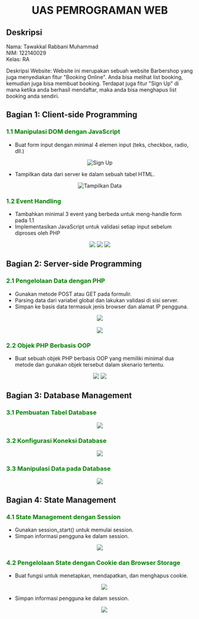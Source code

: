 # <h1 align="center">UAS PEMROGRAMAN WEB</h1>

## Deskripsi

<p> 
Nama: Tawakkal Rabbani Muhammad <br>
NIM: 122140029 <br>
Kelas: RA <br>

Deskripsi Website: Website ini merupakan sebuah website Barbershop yang juga menyediakan fitur "Booking Online". Anda bisa melihat list booking, kemudian juga bisa membuat booking. Terdapat juga fitur "Sign Up" di mana ketika anda berhasil mendaftar, maka anda bisa menghapus list booking anda sendiri.

</p>

## Bagian 1: Client-side Programming

<h3 style="color: green;"> 1.1 Manipulasi DOM dengan JavaScript </h3>

<ul>
    <li> Buat form input dengan minimal 4 elemen input (teks, checkbox, radio, dll.) </li>
</ul>

<p align="center">
  <img src="../img/1.png" alt="Sign Up" />
</p>

<ul>
    <li> Tampilkan data dari server ke dalam sebuah tabel HTML. </li>
</ul>

<p align="center">
  <img src="../img/2.png" alt="Tampilkan Data" />
</p>

<h3 style="color: green;"> 1.2 Event Handling </h3>

<ul>
    <li> Tambahkan minimal 3 event yang berbeda untuk meng-handle form pada 1.1 </li>
    <li> Implementasikan JavaScript untuk validasi setiap input sebelum diproses oleh PHP </li>
</ul>

<p align="center">
    <img src="../img/3.png" />
    <img src="../img/4.png" />
    <img src="../img/5.png" />
</p>

## Bagian 2: Server-side Programming

<h3 style="color: green;"> 2.1 Pengelolaan Data dengan PHP </h3>

<ul>
    <li> Gunakan metode POST atau GET pada formulir. </li>
    <li> Parsing data dari variabel global dan lakukan validasi di sisi server. </li>
    <li> Simpan ke basis data termasuk jenis browser dan alamat IP pengguna. </li>
</ul>

<p align="center">
    <img src="../img/6.png" /> <br><br>
    <img src="../img/7.png" />
</p>

<h3 style="color: green;"> 2.2 Objek PHP Berbasis OOP </h3>

<ul>
    <li> Buat sebuah objek PHP berbasis OOP yang memiliki minimal dua metode dan gunakan objek tersebut dalam skenario tertentu. </li>
</ul>

<p align="center">
    <img src="../img/8.png" />
    <img src="../img/9.png" />
</p>

## Bagian 3: Database Management

<h3 style="color: green;"> 3.1 Pembuatan Tabel Database </h3>

<p align="center">
    <img src="../img/10.png" />
</p>

<h3 style="color: green;"> 3.2 Konfigurasi Koneksi Database</h3>

<p align="center">
    <img src="../img/11.png" />
</p>

<h3 style="color: green;"> 3.3 Manipulasi Data pada Database</h3>

<p align="center">
    <img src="../img/9.png" />
</p>

## Bagian 4: State Management

<h3 style="color: green;"> 4.1 State Management dengan Session</h3>

<ul>
    <li> Gunakan session_start() untuk memulai session. </li>
    <li> Simpan informasi pengguna ke dalam session. </li>
</ul>

<p align="center">
    <img src="../img/12.png" />
</p>

<h3 style="color: green;"> 4.2 Pengelolaan State dengan Cookie dan Browser Storage </h3>

<ul>
    <li> Buat fungsi untuk menetapkan, mendapatkan, dan menghapus cookie.
    <p align="center"> <img src="../img/13.png"> </p>
    </li>
    <li> Simpan informasi pengguna ke dalam session. 
    <p align="center"> <img src="../img/14.png"> </p>
    </li>
</ul>
